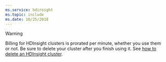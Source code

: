 ```yaml
---
ms.service: hdinsight
ms.topic: include
ms.date: 10/25/2018
---
```



> [!WARNING]
> Billing for HDInsight clusters is prorated per minute, whether you use them or not. Be sure to delete your cluster after you finish using it. See [how to delete an HDInsight cluster](../hdinsight-delete-cluster.md).
> 
> 

